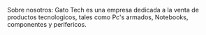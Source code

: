 Sobre nosotros:
Gato Tech es una empresa dedicada a la venta de productos tecnologicos, tales como Pc's armados, Notebooks, componentes y perifericos.
